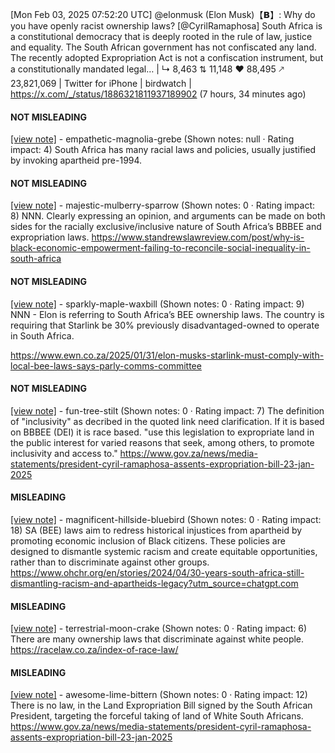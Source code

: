 [Mon Feb 03, 2025 07:52:20 UTC] @elonmusk (Elon Musk)【𝗕】: Why do you have openly racist ownership laws? [@CyrilRamaphosa] South Africa is a constitutional democracy that is deeply rooted in the rule of law, justice and equality. The South African government has not confiscated any land. The recently adopted Expropriation Act is not a confiscation instrument, but a constitutionally mandated legal… | ↳ 8,463 ⇅ 11,148 ♥ 88,495 🡕 23,821,069 | Twitter for iPhone | birdwatch | https://x.com/_/status/1886321811937189902 (7 hours, 34 minutes ago)

#### NOT MISLEADING

[[view note]](https://x.com/i/birdwatch/n/1886347880526422426) - empathetic-magnolia-grebe (Shown notes: null · Rating impact: 4)
South Africa has many racial laws and policies, usually justified by invoking apartheid pre-1994.

#### NOT MISLEADING

[[view note]](https://x.com/i/birdwatch/n/1886339538169082132) - majestic-mulberry-sparrow (Shown notes: 0 · Rating impact: 8)
NNN. Clearly expressing an opinion, and arguments can be made on both sides for the racially exclusive/inclusive nature of South Africa’s BBBEE and expropriation laws. https://www.standrewslawreview.com/post/why-is-black-economic-empowerment-failing-to-reconcile-social-inequality-in-south-africa

#### NOT MISLEADING

[[view note]](https://x.com/i/birdwatch/n/1886338404834509298) - sparkly-maple-waxbill (Shown notes: 0 · Rating impact: 9)
NNN - Elon is referring to South Africa’s BEE ownership laws. The country is requiring that Starlink be 30% previously disadvantaged-owned to operate in South Africa.

https://www.ewn.co.za/2025/01/31/elon-musks-starlink-must-comply-with-local-bee-laws-says-parly-comms-committee

#### NOT MISLEADING

[[view note]](https://x.com/i/birdwatch/n/1886337442720174228) - fun-tree-stilt (Shown notes: 0 · Rating impact: 7)
The definition of "inclusivity" as decribed in the quoted link need clarification. If it is based on BBBEE (DEI) it is race based.
"use this legislation to expropriate land in the public interest for varied reasons that seek, among others, to promote inclusivity and access to."
https://www.gov.za/news/media-statements/president-cyril-ramaphosa-assents-expropriation-bill-23-jan-2025

#### MISLEADING

[[view note]](https://x.com/i/birdwatch/n/1886381983770554687) - magnificent-hillside-bluebird (Shown notes: 0 · Rating impact: 18)
SA (BEE) laws aim to redress historical injustices from apartheid by promoting economic inclusion of Black citizens. These policies are designed to dismantle systemic racism and create equitable opportunities, rather than to discriminate against other groups.
https://www.ohchr.org/en/stories/2024/04/30-years-south-africa-still-dismantling-racism-and-apartheids-legacy?utm_source=chatgpt.com

#### MISLEADING

[[view note]](https://x.com/i/birdwatch/n/1886346943858938305) - terrestrial-moon-crake (Shown notes: 0 · Rating impact: 6)
There are many ownership laws that discriminate against white people.
https://racelaw.co.za/index-of-race-law/

#### MISLEADING

[[view note]](https://x.com/i/birdwatch/n/1886332595723465118) - awesome-lime-bittern (Shown notes: 0 · Rating impact: 12)
There is no law, in the Land Expropriation Bill signed by the South African President, targeting the forceful taking of land of White South Africans. 
https://www.gov.za/news/media-statements/president-cyril-ramaphosa-assents-expropriation-bill-23-jan-2025
